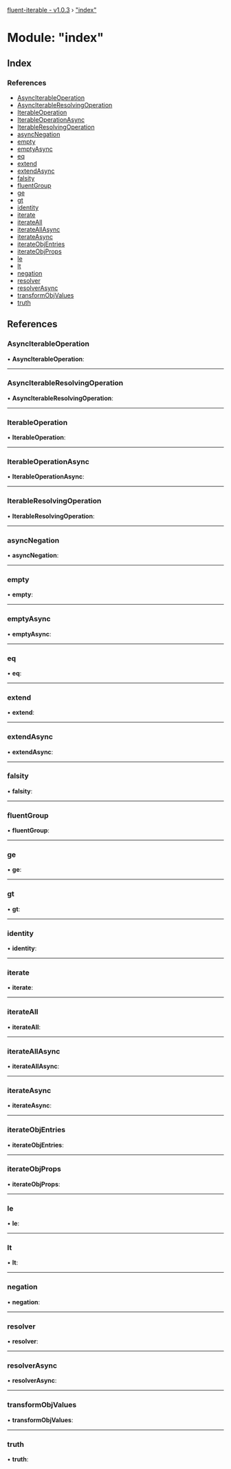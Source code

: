 [fluent-iterable - v1.0.3](../README.md) › ["index"](_index_.md)

# Module: "index"

## Index

### References

* [AsyncIterableOperation](_index_.md#asynciterableoperation)
* [AsyncIterableResolvingOperation](_index_.md#asynciterableresolvingoperation)
* [IterableOperation](_index_.md#iterableoperation)
* [IterableOperationAsync](_index_.md#iterableoperationasync)
* [IterableResolvingOperation](_index_.md#iterableresolvingoperation)
* [asyncNegation](_index_.md#asyncnegation)
* [empty](_index_.md#empty)
* [emptyAsync](_index_.md#emptyasync)
* [eq](_index_.md#eq)
* [extend](_index_.md#extend)
* [extendAsync](_index_.md#extendasync)
* [falsity](_index_.md#falsity)
* [fluentGroup](_index_.md#fluentgroup)
* [ge](_index_.md#ge)
* [gt](_index_.md#gt)
* [identity](_index_.md#identity)
* [iterate](_index_.md#iterate)
* [iterateAll](_index_.md#iterateall)
* [iterateAllAsync](_index_.md#iterateallasync)
* [iterateAsync](_index_.md#iterateasync)
* [iterateObjEntries](_index_.md#iterateobjentries)
* [iterateObjProps](_index_.md#iterateobjprops)
* [le](_index_.md#le)
* [lt](_index_.md#lt)
* [negation](_index_.md#negation)
* [resolver](_index_.md#resolver)
* [resolverAsync](_index_.md#resolverasync)
* [transformObjValues](_index_.md#transformobjvalues)
* [truth](_index_.md#truth)

## References

###  AsyncIterableOperation

• **AsyncIterableOperation**:

___

###  AsyncIterableResolvingOperation

• **AsyncIterableResolvingOperation**:

___

###  IterableOperation

• **IterableOperation**:

___

###  IterableOperationAsync

• **IterableOperationAsync**:

___

###  IterableResolvingOperation

• **IterableResolvingOperation**:

___

###  asyncNegation

• **asyncNegation**:

___

###  empty

• **empty**:

___

###  emptyAsync

• **emptyAsync**:

___

###  eq

• **eq**:

___

###  extend

• **extend**:

___

###  extendAsync

• **extendAsync**:

___

###  falsity

• **falsity**:

___

###  fluentGroup

• **fluentGroup**:

___

###  ge

• **ge**:

___

###  gt

• **gt**:

___

###  identity

• **identity**:

___

###  iterate

• **iterate**:

___

###  iterateAll

• **iterateAll**:

___

###  iterateAllAsync

• **iterateAllAsync**:

___

###  iterateAsync

• **iterateAsync**:

___

###  iterateObjEntries

• **iterateObjEntries**:

___

###  iterateObjProps

• **iterateObjProps**:

___

###  le

• **le**:

___

###  lt

• **lt**:

___

###  negation

• **negation**:

___

###  resolver

• **resolver**:

___

###  resolverAsync

• **resolverAsync**:

___

###  transformObjValues

• **transformObjValues**:

___

###  truth

• **truth**:
